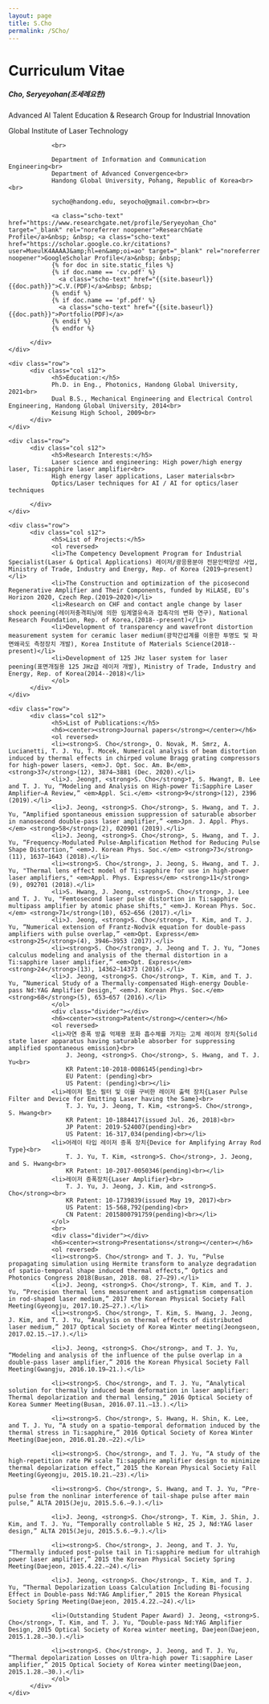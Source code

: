 ```yaml
---
layout: page
title: S.Cho
permalink: /SCho/
---
```


<h1 class="page-title scho-text">Curriculum Vitae</h1>

<div class="section">
    <div class="row">
          <div class="col s12">
                <h5>Cho, Seryeyohan(조세례요한)</h5>
                <p class="thin">Advanced AI Talent Education & Research Group for Industrial Innovation</p>
                <p class="thin">Global Institute of Laser Technology</p>
                
                <br>
                
                Department of Information and Communication Engineering<br>
				Department of Advanced Convergence<br>
                Handong Global University, Pohang, Republic of Korea<br><br>
                
                sycho@handong.edu, seyocho@gmail.com<br><br>
                
                <a class="scho-text" href="https://www.researchgate.net/profile/Seryeyohan_Cho" target="_blank" rel="noreferrer noopener">ResearchGate Profile</a>&nbsp; &nbsp; <a class="scho-text" href="https://scholar.google.co.kr/citations?user=MueulK4AAAAJ&amp;hl=en&amp;oi=ao" target="_blank" rel="noreferrer noopener">GoogleScholar Profile</a>&nbsp; &nbsp;
                {% for doc in site.static_files %}
                {% if doc.name == 'cv.pdf' %}
                  <a class="scho-text" href="{{site.baseurl}}{{doc.path}}">C.V.(PDF)</a>&nbsp; &nbsp;
                {% endif %}
                {% if doc.name == 'pf.pdf' %}
                  <a class="scho-text" href="{{site.baseurl}}{{doc.path}}">Portfolio(PDF)</a>
                {% endif %}
                {% endfor %}

          </div>
    </div>
    
    <div class="row">
          <div class="col s12">
                <h5>Education:</h5>
                Ph.D. in Eng., Photonics, Handong Global University, 2021<br>
                Dual B.S., Mechanical Engineering and Electrical Control Engineering, Handong Global University, 2014<br>
                Keisung High School, 2009<br>
          </div>
    </div>

    <div class="row">
          <div class="col s12">
                <h5>Research Interests:</h5>
                Laser science and engineering: High power/high energy laser, Ti:sapphire laser amplifier<br>
                High energy laser applications, Laser materials<br>
                Optics/Laser techniques for AI / AI for optics/laser techniques
                
          </div>
    </div>

    <div class="row">
          <div class="col s12">
                <h5>List of Projects:</h5>
                <ol reversed>
                <li>The Competency Development Program for Industrial Specialist(Laser & Optical Applications) 레이저/광응용분야 전문인력양성 사업, Ministry of Trade, Industry and Energy, Rep. of Korea (2019–present)</li>
                <li>The Construction and optimization of the picosecond Regenerative Amplifier and Their Components, funded by HiLASE, EU’s Horizon 2020, Czech Rep.(2019–2020)</li>
                <li>Research on CHF and contact angle change by laser shock peening(레이저충격피닝에 의한 임계열유속과 접촉각의 변화 연구), National Research Foundation, Rep. of Korea,(2018--present)</li>
                <li>Development of transparency and wavefront distortion measurement system for ceramic laser medium(광학간섭계를 이용한 투명도 및 파면왜곡도 측정장치 개발), Korea Institute of Materials Science(2018--present)</li>
                <li>Development of 125 JHz laser system for laser peening(표면개질용 125 JHz급 레이저 개발), Ministry of Trade, Industry and Energy, Rep. of Korea(2014--2018)</li>
                </ol>
          </div>
    </div>
    
    <div class="row">
          <div class="col s12">
                <h5>List of Publications:</h5>
                <h6><center><strong>Journal papers</strong></center></h6>
                <ol reversed>
                <li><strong>S. Cho</strong>, O. Novak, M. Smrz, A. Lucianetti, T. J. Yu, T. Mocek, Numerical analysis of beam distortion induced by thermal effects in chirped volume Bragg grating compressors for high-power lasers, <em>J. Opt. Soc. Am. B</em>, <strong>37</strong>(12), 3874–3881 (Dec. 2020).</li>
                <li>J. Jeong†, <strong>S. Cho</strong>†, S. Hwang†, B. Lee and T. J. Yu, “Modeling and Analysis on High-power Ti:Sapphire Laser Amplifier–A Review,” <em>Appl. Sci.</em> <strong>9</strong>(12), 2396 (2019).</li>
                <li>J. Jeong, <strong>S. Cho</strong>, S. Hwang, and T. J. Yu, “Amplified spontaneous emission suppression of saturable absorber in nanosecond double-pass laser amplifier,” <em>Jpn. J. Appl. Phys.</em> <strong>58</strong>(2), 020901 (2019).</li>
                <li>J. Jeong, <strong>S. Cho</strong>, S. Hwang, and T. J. Yu, “Frequency-Modulated Pulse-Amplification Method for Reducing Pulse Shape Distortion,” <em>J. Korean Phys. Soc.</em> <strong>73</strong>(11), 1637—1643 (2018).</li>
                <li><strong>S. Cho</strong>, J. Jeong, S. Hwang, and T. J. Yu, "Thermal lens effect model of Ti:sapphire for use in high-power laser amplifiers," <em>Appl. Phys. Express</em> <strong>11</strong>(9), 092701 (2018).</li>
                <li>S. Hwang, J. Jeong, <strong>S. Cho</strong>, J. Lee and T. J. Yu, "Femtosecond laser pulse distortion in Ti:sapphire multipass amplifier by atomic phase shifts," <em>J. Korean Phys. Soc.</em> <strong>71</strong>(10), 652—656 (2017).</li>
                <li>J. Jeong, <strong>S. Cho</strong>, T. Kim, and T. J. Yu, “Numerical extension of Frantz-Nodvik equation for double-pass amplifiers with pulse overlap,” <em>Opt. Express</em> <strong>25</strong>(4), 3946–3953 (2017).</li>
                <li><strong>S. Cho</strong>, J. Jeong and T. J. Yu, “Jones calculus modeling and analysis of the thermal distortion in a Ti:sapphire laser amplifier,” <em>Opt. Express</em> <strong>24</strong>(13), 14362–14373 (2016).</li>
                <li>J. Jeong, <strong>S. Cho</strong>, T. Kim, and T. J. Yu, “Numerical Study of a Thermally-compensated High-energy Double-pass Nd:YAG Amplifier Design,” <em>J. Korean Phys. Soc.</em> <strong>68</strong>(5), 653–657 (2016).</li>
                </ol>
                <div class="divider"></div>
                <h6><center><strong>Patent</strong></center></h6>
                <ol reversed>
                <li>자연 증폭 방출 억제용 포화 흡수체를 가지는 고체 레이저 장치{Solid state laser apparatus having saturable absorber for suppressing amplified spontaneous emission}<br>
                    J. Jeong, <strong>S. Cho</strong>, S. Hwang, and T. J. Yu<br>
                    KR Patent:10-2018-0086145(pending)<br>
                    EU Patent: (pending)<br>
                    US Patent: (pending)<br></li>
                <li>레이저 펄스 필터 및 이를 구비한 레이저 출력 장치{Laser Pulse Filter and Device for Emitting Laser having the Same}<br>
                    T. J. Yu, J. Jeong, T. Kim, <strong>S. Cho</strong>, S. Hwang<br>
                    KR Patent: 10-1884417(issued Jul. 26, 2018)<br>
                    JP Patent: 2019-524007(pending)<br>
                    US Patent: 16-317,034(pending)<br></li>
                <li>어레이 타입 레이저 증폭 장치{Device for Amplifying Array Rod Type}<br>
                    T. J. Yu, T. Kim, <strong>S. Cho</strong>, J. Jeong, and S. Hwang<br>
                    KR Patent: 10-2017-0050346(pending)<br></li>
                <li>레이저 증폭장치{Laser Amplifier}<br>
                    T. J. Yu, J. Jeong, J. Kim, and <strong>S. Cho</strong><br>
                    KR Patent: 10-1739839(issued May 19, 2017)<br>
                    US Patent: 15-568,792(pending)<br>
                    CN Patent: 2015800791759(pending)<br></li>
                </ol>
                <br>
                <div class="divider"></div>
                <h6><center><strong>Presentations</strong></center></h6>
                <ol reversed>
                <li><strong>S. Cho</strong> and T. J. Yu, “Pulse propagating simulation using Hermite transform to analyze degradation of spatio-temporal shape induced thermal effects,” Optics and Photonics Congress 2018(Busan, 2018. 08. 27–29).</li>
                <li>J. Jeong, <strong>S. Cho</strong>, T. Kim, and T. J. Yu, “Precision thermal lens measurement and astigmatism compensation in rod-shaped laser medium,” 2017 the Korean Physical Society Fall Meeting(Gyeongju, 2017.10.25–27.).</li>
                <li><strong>S. Cho</strong>, T. Kim, S. Hwang, J. Jeong, J. Kim, and T. J. Yu, “Analysis on thermal effects of distributed laser medium,” 2017 Optical Society of Korea Winter meeting(Jeongseon, 2017.02.15.–17.).</li>

                <li>J. Jeong, <strong>S. Cho</strong>, and T. J. Yu, “Modeling and analysis of the influence of the pulse overlap in a double-pass laser amplifier,” 2016 the Korean Physical Society Fall Meeting(Gwangju, 2016.10.19–21.).</li>
                
                <li><strong>S. Cho</strong>, and T. J. Yu, “Analytical solution for thermally induced beam deformation in laser amplifier: Thermal depolarization and thermal lensing,” 2016 Optical Society of Korea Summer Meeting(Busan, 2016.07.11.–13.).</li>

                <li><strong>S. Cho</strong>, S. Hwang, H. Shin, K. Lee, and T. J. Yu, “A study on a spatio-temporal deformation induced by the thermal stress in Ti:sapphire,” 2016 Optical Society of Korea Winter Meeting(Daejeon, 2016.01.20.–22).</li>

                <li><strong>S. Cho</strong>, and T. J. Yu, “A study of the high-repetition rate PW scale Ti:sapphire amplifier design to minimize thermal depolarization effect,” 2015 the Korean Physical Society Fall Meeting(Gyeongju, 2015.10.21.–23).</li>

                <li><strong>S. Cho</strong>, S. Hwang, and T. J. Yu, “Pre-pulse from the nonlinar interference of tail-shape pulse after main pulse,” ALTA 2015(Jeju, 2015.5.6.–9.).</li>

                <li>J. Jeong, <strong>S. Cho</strong>, T. Kim, J. Shin, J. Kim, and T. J. Yu, “Temporally controllable 5 Hz, 25 J, Nd:YAG laser design,” ALTA 2015(Jeju, 2015.5.6.–9.).</li>

                <li><strong>S. Cho</strong>, J. Jeong, and T. J. Yu, “Thermally induced post-pulse tail in Ti:sapphire medium for ultrahigh power laser amplifier,” 2015 the Korean Physical Society Spring Meeting(Daejeon, 2015.4.22.–24).</li>

                <li>J. Jeong, <strong>S. Cho</strong>, T. Kim, and T. J. Yu, “Thermal Depolarization Loass Calculation Including Bi-focusing Effect in Double-pass Nd:YAG Amplifier,” 2015 the Korean Physical Society Spring Meeting(Daejeon, 2015.4.22.–24).</li>

                <li>(Outstanding Student Paper Award) J. Jeong, <strong>S. Cho</strong>, T. Kim, and T. J. Yu, “Double-pass Nd:YAG Amplifier Design, 2015 Optical Society of Korea winter meeting, Daejeon(Daejeon, 2015.1.28.–30.).</li>

                <li><strong>S. Cho</strong>, J. Jeong, and T. J. Yu, “Thermal depolarization Losses on Ultra-high power Ti:sapphire Laser amplifier,” 2015 Optical Society of Korea winter meeting(Daejeon, 2015.1.28.–30.).</li>
                </ol>
          </div>
    </div>

</div>
